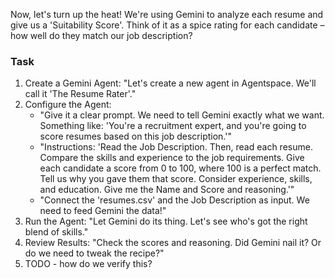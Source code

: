 Now, let's turn up the heat! We're using Gemini to analyze each resume and give us a 'Suitability Score'. Think of it as a spice rating for each candidate – how well do they match our job description?

### Task

1. Create a Gemini Agent: "Let's create a new agent in Agentspace. We'll call it 'The Resume Rater'."
2. Configure the Agent:
    * "Give it a clear prompt. We need to tell Gemini exactly what we want. Something like: 'You're a recruitment expert, and you're going to score resumes based on this job description.'"
    * "Instructions: 'Read the Job Description. Then, read each resume. Compare the skills and experience to the job requirements. Give each candidate a score from 0 to 100, where 100 is a perfect match. Tell us why you gave them that score. Consider experience, skills, and education. Give me the Name and Score and reasoning.'"
    * "Connect the 'resumes.csv' and the Job Description as input. We need to feed Gemini the data!"
3. Run the Agent: "Let Gemini do its thing. Let's see who's got the right blend of skills."
4. Review Results: "Check the scores and reasoning. Did Gemini nail it? Or do we need to tweak the recipe?"
5. TODO - how do we verify this?
